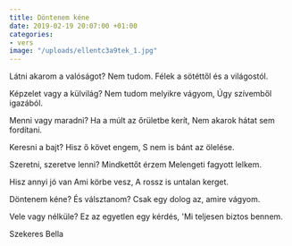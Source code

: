 ```yaml
---
title: Döntenem kéne
date: 2019-02-19 20:07:00 +01:00
categories:
- vers
image: "/uploads/ellentc3a9tek_1.jpg"
---
```


Látni akarom a valóságot?
Nem tudom.
Félek a sötéttől és a világostól.

Képzelet vagy a külvilág?
Nem tudom melyikre vágyom,
Úgy szívemből igazából.


Menni vagy maradni?
Ha a múlt az őrületbe kerít,
Nem akarok hátat sem fordítani.


Keresni a bajt?
Hisz ő követ engem,
S nem is bánt az ölelése.

Szeretni, szeretve lenni?
Mindkettőt érzem
Melengeti fagyott lelkem.

Hisz annyi jó van
Ami körbe vesz,
A rossz is untalan kerget.

Döntenem kéne?
És válsztanom?
Csak egy dolog az, amire vágyom.

Vele vagy nélküle?
Ez az egyetlen egy kérdés,
'Mi teljesen biztos bennem.

Szekeres Bella
